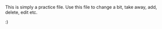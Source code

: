 This is simply a practice file. Use this file to change a bit, take away, add, delete, edit etc. 

:)